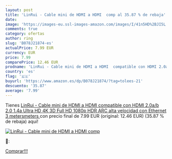 ```yaml
---
layout: post
title: 'LinRui - Cable mini de HDMI a HDMI  comp al 35.87 % de rebaja'
date: 
image: 'https://images-eu.ssl-images-amazon.com/images/I/41n5HD%2BJI5L._SL200_.jpg'
comments: true
category: ofertas
author: ring
slug: 'B078J21874-es'
actualPrice: 7.99 EUR
currency: EUR
price: 7.99
comparePrice: 12.46 EUR
prodname: 'LinRui - Cable mini de HDMI a HDMI  compatible con HDMI 2.0a/b  2.0  1.4a  Ultra HD  4K  3D  Full HD  1080p  HDR  ARC  alta velocidad con Ethernet   3 metersmeters '
country: 'es'
flag: '🇪🇸'
buyurl: 'https://www.amazon.es/dp/B078J21874/?tag=tolees-21'
descuento: '35.87'
average: '7.99'
---
```


Tienes [LinRui - Cable mini de HDMI a HDMI  compatible con HDMI 2.0a/b  2.0  1.4a  Ultra HD  4K  3D  Full HD  1080p  HDR  ARC  alta velocidad con Ethernet   3 metersmeters ](https://www.amazon.es/dp/B078J21874/?tag=tolees-21) con precio final de  7.99 EUR (original: 12.46 EUR) (35.87 %  de rebaja) aqui!

[![LinRui - Cable mini de HDMI a HDMI  comp](https://images-eu.ssl-images-amazon.com/images/I/41n5HD%2BJI5L._SL200_.jpg)](https://www.amazon.es/dp/B078J21874/?tag=tolees-21)

🔎:


[Comprar!!!](https://www.amazon.es/dp/B078J21874/?tag=tolees-21)
